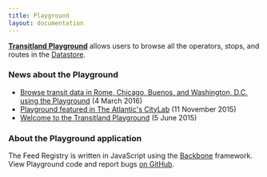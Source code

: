 ```yaml
---
title: Playground
layout: documentation
---
```


**[Transitland Playground](/playground)** allows users to browse all the operators, stops, and routes in the [Datastore](/documentation/datastore/).

### News about the Playground

<ul class="all-links">
  <li><a href="/news/2016/03/04/transitland-feed-submission-update.html">Browse transit data in Rome, Chicago, Buenos, and Washington, D.C. using the Playground</a> (4 March 2016)</li>
  <li><a href="/news/2015/11/05/citylab.html">Playground featured in The Atlantic's CityLab</a> (11 November 2015)</li>
  <li><a href="/news/2015/06/05/welcome-to-the-transitland-playground.html">Welcome to the Transitland Playground</a> (5 June 2015)</li>
</ul>

### About the Playground application

The Feed Registry is written in JavaScript using the [Backbone](http://backbonejs.org/) framework. View Playground code and report bugs [on GitHub](http://github.com/transitland/playground).
